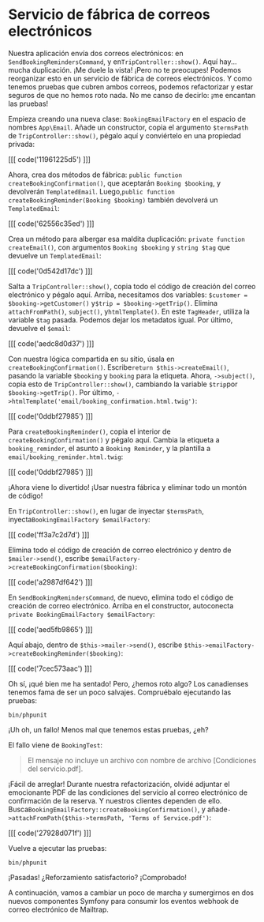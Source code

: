 # Servicio de fábrica de correos electrónicos

Nuestra aplicación envía dos correos electrónicos: en `SendBookingRemindersCommand`, y en`TripController::show()`. Aquí hay... mucha duplicación. ¡Me duele la vista! ¡Pero no te preocupes! Podemos reorganizar esto en un servicio de fábrica de correos electrónicos. Y como tenemos pruebas que cubren ambos correos, podemos refactorizar y estar seguros de que no hemos roto nada. No me canso de decirlo: ¡me encantan las pruebas!

Empieza creando una nueva clase: `BookingEmailFactory` en el espacio de nombres `App\Email`. Añade un constructor, copia el argumento `$termsPath` de `TripController::show()`, pégalo aquí y conviértelo en una propiedad privada:

[[[ code('11961225d5') ]]]

Ahora, crea dos métodos de fábrica: `public function createBookingConfirmation()`, que aceptarán `Booking $booking`, y devolverán `TemplatedEmail`. Luego,`public function createBookingReminder(Booking $booking)` también devolverá un `TemplatedEmail`:

[[[ code('62556c35ed') ]]]

Crea un método para albergar esa maldita duplicación: `private function createEmail()`, con argumentos `Booking $booking` y `string $tag` que devuelve un `TemplatedEmail`:

[[[ code('0d542d17dc') ]]]

Salta a `TripController::show()`, copia todo el código de creación del correo electrónico y pégalo aquí. Arriba, necesitamos dos variables: `$customer = $booking->getCustomer()` y`$trip = $booking->getTrip()`. Elimina `attachFromPath()`, `subject()`, y`htmlTemplate()`. En este `TagHeader`, utiliza la variable `$tag` pasada. Podemos dejar los metadatos igual. Por último, devuelve el `$email`:

[[[ code('aedc8d0d37') ]]]

Con nuestra lógica compartida en su sitio, úsala en `createBookingConfirmation()`. Escribe`return $this->createEmail()`, pasando la variable `$booking` y `booking` para la etiqueta. Ahora, `->subject()`, copia esto de `TripController::show()`, cambiando la variable `$trip`por `$booking->getTrip()`. Por último, `->htmlTemplate('email/booking_confirmation.html.twig')`:

[[[ code('0ddbf27985') ]]]

Para `createBookingReminder()`, copia el interior de `createBookingConfirmation()` y pégalo aquí. Cambia la etiqueta a `booking_reminder`, el asunto a `Booking Reminder`, y la plantilla a `email/booking_reminder.html.twig`:

[[[ code('0ddbf27985') ]]]

¡Ahora viene lo divertido! ¡Usar nuestra fábrica y eliminar todo un montón de código!

En `TripController::show()`, en lugar de inyectar `$termsPath`, inyecta`BookingEmailFactory $emailFactory`:

[[[ code('ff3a7c2d7d') ]]]

Elimina todo el código de creación de correo electrónico y dentro de `$mailer->send()`, escribe `$emailFactory->createBookingConfirmation($booking)`:

[[[ code('a2987df642') ]]]

En `SendBookingRemindersCommand`, de nuevo, elimina todo el código de creación de correo electrónico. Arriba en el constructor, autoconecta `private BookingEmailFactory $emailFactory`:

[[[ code('aed5fb9865') ]]]

Aquí abajo, dentro de `$this->mailer->send()`, escribe `$this->emailFactory->createBookingReminder($booking)`:

[[[ code('7cec573aac') ]]]

Oh sí, ¡qué bien me ha sentado! Pero, ¿hemos roto algo? Los canadienses tenemos fama de ser un poco salvajes. Compruébalo ejecutando las pruebas:

```terminal
bin/phpunit
```

¡Uh oh, un fallo! Menos mal que tenemos estas pruebas, ¿eh?

El fallo viene de `BookingTest`:

> El mensaje no incluye un archivo con nombre de archivo [Condiciones del servicio.pdf].

¡Fácil de arreglar! Durante nuestra refactorización, olvidé adjuntar el emocionante PDF de las condiciones del servicio al correo electrónico de confirmación de la reserva. Y nuestros clientes dependen de ello. Busca`BookingEmailFactory::createBookingConfirmation()`, y añade`->attachFromPath($this->termsPath, 'Terms of Service.pdf')`:

[[[ code('27928d071f') ]]]

Vuelve a ejecutar las pruebas:

```terminal-silent
bin/phpunit
```

¡Pasadas! ¿Reforzamiento satisfactorio? ¡Comprobado!

A continuación, vamos a cambiar un poco de marcha y sumergirnos en dos nuevos componentes Symfony para consumir los eventos webhook de correo electrónico de Mailtrap.
